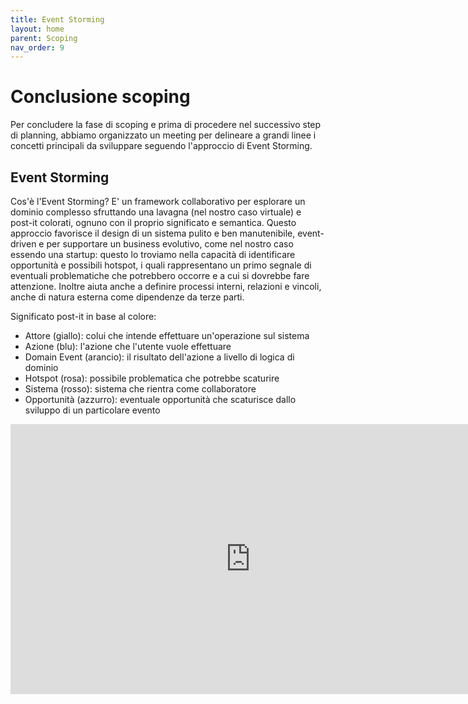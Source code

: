 ```yaml
---
title: Event Storming
layout: home
parent: Scoping
nav_order: 9
---
```


# Conclusione scoping
Per concludere la fase di scoping e prima di procedere nel successivo step di planning, abbiamo organizzato un meeting per delineare a grandi linee i concetti principali da sviluppare seguendo l'approccio di Event Storming.

## Event Storming
Cos'è l'Event Storming? E' un framework collaborativo per esplorare un dominio complesso sfruttando una lavagna (nel nostro caso virtuale) e post-it colorati, ognuno con il proprio significato e semantica.
Questo approccio favorisce il design di un sistema pulito e ben manutenibile, event-driven e per supportare un business evolutivo, come nel nostro caso essendo una startup: questo lo troviamo nella capacità di identificare opportunità e possibili hotspot, i quali rappresentano un primo segnale di eventuali problematiche che potrebbero occorre e a cui si dovrebbe fare attenzione. Inoltre aiuta anche a definire processi interni, relazioni e vincoli, anche di natura esterna come dipendenze da terze parti.

Significato post-it in base al colore:
- Attore (giallo): colui che intende effettuare un'operazione sul sistema
- Azione (blu): l'azione che l'utente vuole effettuare
- Domain Event (arancio): il risultato dell'azione a livello di logica di dominio
- Hotspot (rosa): possibile problematica che potrebbe scaturire
- Sistema (rosso): sistema che rientra come collaboratore
- Opportunità (azzurro): eventuale opportunità che scaturisce dallo sviluppo di un particolare evento

<iframe width="768" height="432" src="https://miro.com/app/live-embed/uXjVNqQPB28=/?moveToViewport=32,-1053,923,668&embedId=31021021664" frameborder="0" scrolling="no" allow="fullscreen; clipboard-read; clipboard-write" allowfullscreen></iframe>